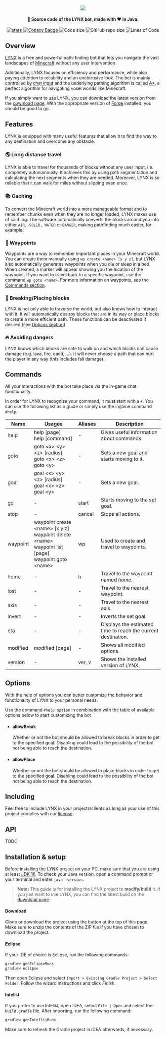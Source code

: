 <h1 align="center">
  <br>
  <img src="https://raw.githubusercontent.com/StylexTV/LYNX/main/image/cover.png">
  <br>
</h1>

<h4 align="center">👾 Source code of the LYNX bot, made with ❤️ in Java.</h4>

<p align="center">
  <a href="https://GitHub.com/StylexTV/LYNX/stargazers/">
    <img alt="stars" src="https://img.shields.io/github/stars/StylexTV/LYNX.svg?color=ffdd00"/>
  </a>
  <a href="https://www.codacy.com/gh/StylexTV/LYNX/dashboard?utm_source=github.com&amp;utm_medium=referral&amp;utm_content=StylexTV/LYNX&amp;utm_campaign=Badge_Grade">
    <img alt="Codacy Badge" src="https://app.codacy.com/project/badge/Grade/a1b260d90028428fbf9ce33f4fcf311e"/>
  </a>
  <a>
    <img alt="Code size" src="https://img.shields.io/github/languages/code-size/StylexTV/LYNX.svg"/>
  </a>
  <a>
    <img alt="GitHub repo size" src="https://img.shields.io/github/repo-size/StylexTV/LYNX.svg"/>
  </a>
  <a>
    <img alt="Lines of Code" src="https://tokei.rs/b1/github/StylexTV/LYNX?category=code"/>
  </a>
</p>

## Overview
[LYNX](https://playlynx.github.io/) is a free and powerful path-finding bot that lets you navigate the vast landscapes of [Minecraft](https://www.minecraft.net/) without any user intervention.

Additionally, LYNX focuses on efficiency and performance, while also paying attention to reliability and an unobtrusive look.
The bot is mainly controlled by [chat input](https://github.com/StylexTV/LYNX#commands) and the underlying pathing algorithm is called [A*](https://en.wikipedia.org/wiki/A*_search_algorithm), a perfect algorithm for navigating voxel worlds like Minecraft.

If you simply want to use LYNX, you can download the latest version from the [download page](https://playlynx.github.io/). With the appropriate version of [Forge](https://files.minecraftforge.net/net/minecraftforge/forge/) installed, you should be good to go.

## Features
LYNX is equipped with many useful features that allow it to find the way to any destination and overcome any obstacle.

### 🌎 Long distance travel
LYNX is able to travel for thousands of blocks without any user input, i.e. completely autonomously. It achieves this by using path segmentation and calculating the next segments when they are needed. Moreover, LYNX is so reliable that it can walk for miles without slipping even once.

### 📚 Caching
To convert the Minecraft world into a more manageable format and to remember chunks even when they are no longer loaded, LYNX makes use of caching. The software automatically converts the blocks around you into either `AIR, SOLID, WATER` or `DANGER`, making pathfinding much easier, for example.

### 📍 Waypoints
Waypoints are a way to remember important places in your Minecraft world. You can create them manually using `wp create <name> [x y z]`, but LYNX also automatically generates waypoints when you die or sleep in a bed. When created, a marker will appear showing you the location of the waypoint. If you want to travel back to a specific waypoint, use the command `wp goto <name>`. For more information on waypoints, see the [Commands section](https://github.com/StylexTV/LYNX/#commands).

### 🧱 Breaking/Placing blocks
LYNX is not only able to traverse the world, but also knows how to interact with it. It will automatically destroy blocks that are in its way or place blocks to create a more efficient path. These functions can be deactivated if desired (see [Options section](https://github.com/StylexTV/LYNX/#options)).

### 🔥 Avoiding dangers
LYNX knows which blocks are safe to walk on and which blocks can cause damage (e.g. lava, fire, cacti, ...). It will never choose a path that can hurt the player in any way (this includes fall damage).

## Commands
All your interactions with the bot take place via the in-game chat functionality.

In order for LYNX to recognize your command, it must start with a `#`.
You can use the following list as a guide or simply use the ingame command `#help`.

Name | Usages | Aliases | Description
--- | --- | --- | ---
help | help [page]<br/>help [command] | - | Gives useful information about commands.
goto | goto \<x> \<y> \<z> [radius]<br/>goto \<x> \<z><br/>goto \<y> | - | Sets a new goal and starts moving to it.
goal | goal \<x> \<y> \<z> [radius]<br/>goal \<x> \<z><br/>goal \<y> | - | Sets a new goal.
go | - | start | Starts moving to the set goal.
stop | - | cancel | Stops all actions.
waypoint | waypoint create \<name> [x y z]<br/>waypoint delete \<name><br/>waypoint list [page]<br/>waypoint goto \<name> | wp | Used to create and travel to waypoints.
home | - | h | Travel to the waypoint named *home*.
lost | - | - | Travel to the nearest waypoint.
axis | - | - | Travel to the nearest axis.
invert | - | - | Inverts the set goal.
eta | - | - | Displays the estimated time to reach the current destination.
modified | modified [page] | - | Shows all modified options.
version | - | ver, v | Shows the installed version of LYNX.

## Options
With the help of options you can better customize the behavior and functionality of LYNX to your personal needs.

Use the command `#help option` in combination with the table of available options below to start customizing the bot.

  * #### allowBreak
    Whether or not the bot should be allowed to break blocks in order to get to the specified goal.
    Disabling could lead to the possibility of the bot not being able to reach the destination.

  * #### allowPlace
    Whether or not the bot should be allowed to place blocks in order to get to the specified goal.
    Disabling could lead to the possibility of the bot not being able to reach the destination.

## Including
Feel free to include LYNX in your projects/clients as long as your use of this project complies with our [license](https://github.com/StylexTV/LYNX/blob/main/LICENSE).

## API
TODO

## Installation & setup
Before installing the LYNX project on your PC, make sure that you are using at least [JDK 16](https://www.oracle.com/java/technologies/javase-jdk16-downloads.html). To check your Java version, open a command prompt or your terminal and enter `java -version`.

> **Note:** This guide is for installing the LYNX project to **modify/build** it. If you just want to use LYNX, you can find the latest build on the [download page](https://playlynx.github.io/).

#### Download
Clone or download the project using the button at the top of this page. Make sure to unzip the contents of the ZIP file if you have chosen to download the project.

#### Eclipse
If your IDE of choice is Eclipse, run the following commands:

```bat
gradlew genEclipseRuns
gradlew eclipse
```

Then open Eclipse and select `Import > Existing Gradle Project > Select Folder`. Follow the wizard instructions and click *Finish*.

#### IntelliJ
If you prefer to use IntelliJ, open IDEA, select `File | Open` and select the `build.gradle` file. After importing, run the following command:

```bat
gradlew genIntellijRuns
```

Make sure to refresh the Gradle project in IDEA afterwards, if necessary.

